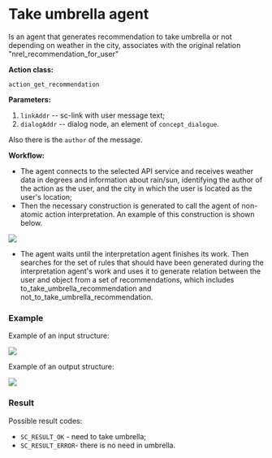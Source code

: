 #  Take umbrella agent

Is an agent that generates recommendation to take umbrella or not depending on weather in the city, associates with the original relation "nrel_recommendation_for_user"

**Action class:**

`action_get_recommendation`


**Parameters:**

1. `linkAddr` -- sc-link with user message text;
2. `dialogAddr` -- dialog node, an element of `concept_dialogue`.

Also there is the `author` of the message.

**Workflow:**

* The agent connects to the selected API service and receives weather data in degrees and information about rain/sun, identifying the author
of the action as the user, and the city in which the user is located as the user's location;
* Then the necessary construction is generated to call the agent of non-atomic action interpretation. An example of this construction is shown below.

<img src="../interpretation.png"></img>

* The agent waits until the interpretation agent finishes its work. Then searches for the set of rules that should have been generated during the interpretation
agent's work and uses it to generate relation between the user and object from a set of recommendations, which includes to_take_umbrella_recommendation and
not_to_take_umbrella_recommendation.

### Example

Example of an input structure:

<img src="../input.png"></img>

Example of an output structure:

<img src="../output.png"></img>

### Result

Possible result codes:
 
* `SC_RESULT_OK` - need to take umbrella;
* `SC_RESULT_ERROR`- there is no need in umbrella.
